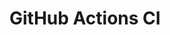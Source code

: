 # GitHub Actions CI







































































































































































































































































































































































































































































































































































































































































































































































































































































































































































































































































































































































































































































































































































































































































































































































































































































































































































































































































































































































































































































































































































































































































































































































































































































































































































































































































































































































































































































